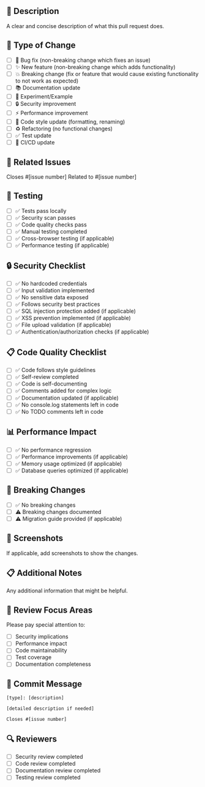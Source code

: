 ## 📝 Description
A clear and concise description of what this pull request does.

## 🎯 Type of Change
- [ ] 🐛 Bug fix (non-breaking change which fixes an issue)
- [ ] ✨ New feature (non-breaking change which adds functionality)
- [ ] 💥 Breaking change (fix or feature that would cause existing functionality to not work as expected)
- [ ] 📚 Documentation update
- [ ] 🧪 Experiment/Example
- [ ] 🔒 Security improvement
- [ ] ⚡ Performance improvement
- [ ] 🎨 Code style update (formatting, renaming)
- [ ] ♻️ Refactoring (no functional changes)
- [ ] ✅ Test update
- [ ] 🔧 CI/CD update

## 🔗 Related Issues
Closes #[issue number]
Related to #[issue number]

## 🧪 Testing
- [ ] ✅ Tests pass locally
- [ ] ✅ Security scan passes
- [ ] ✅ Code quality checks pass
- [ ] ✅ Manual testing completed
- [ ] ✅ Cross-browser testing (if applicable)
- [ ] ✅ Performance testing (if applicable)

## 🔒 Security Checklist
- [ ] ✅ No hardcoded credentials
- [ ] ✅ Input validation implemented
- [ ] ✅ No sensitive data exposed
- [ ] ✅ Follows security best practices
- [ ] ✅ SQL injection protection added (if applicable)
- [ ] ✅ XSS prevention implemented (if applicable)
- [ ] ✅ File upload validation (if applicable)
- [ ] ✅ Authentication/authorization checks (if applicable)

## 📋 Code Quality Checklist
- [ ] ✅ Code follows style guidelines
- [ ] ✅ Self-review completed
- [ ] ✅ Code is self-documenting
- [ ] ✅ Comments added for complex logic
- [ ] ✅ Documentation updated (if applicable)
- [ ] ✅ No console.log statements left in code
- [ ] ✅ No TODO comments left in code

## 📊 Performance Impact
- [ ] ✅ No performance regression
- [ ] ✅ Performance improvements (if applicable)
- [ ] ✅ Memory usage optimized (if applicable)
- [ ] ✅ Database queries optimized (if applicable)

## 🔄 Breaking Changes
- [ ] ✅ No breaking changes
- [ ] ⚠️ Breaking changes documented
- [ ] ⚠️ Migration guide provided (if applicable)

## 📸 Screenshots
If applicable, add screenshots to show the changes.

## 📋 Additional Notes
Any additional information that might be helpful.

## 🎯 Review Focus Areas
Please pay special attention to:
- [ ] Security implications
- [ ] Performance impact
- [ ] Code maintainability
- [ ] Test coverage
- [ ] Documentation completeness

## 📝 Commit Message
```
[type]: [description]

[detailed description if needed]

Closes #[issue number]
```

## 🔍 Reviewers
- [ ] Security review completed
- [ ] Code review completed
- [ ] Documentation review completed
- [ ] Testing review completed
